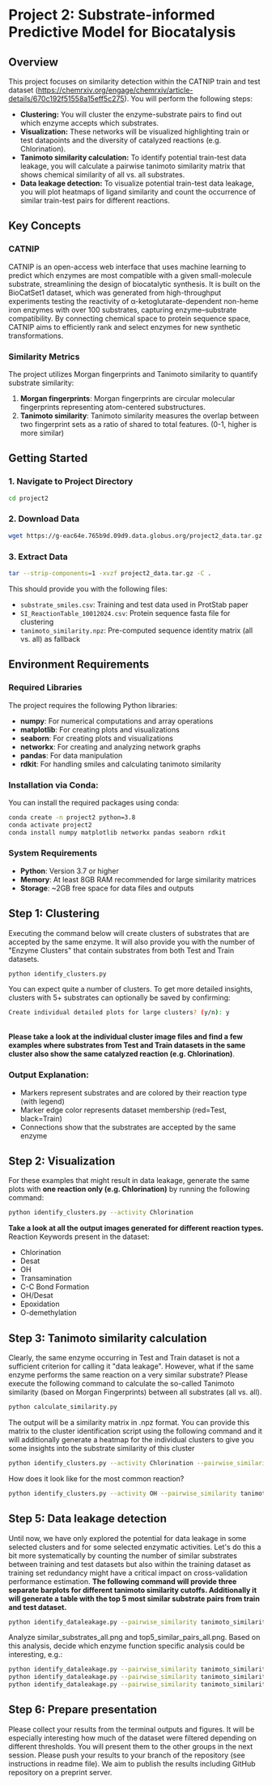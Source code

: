 # Project 2: Substrate-informed Predictive Model for Biocatalysis

## Overview

This project focuses on similarity detection within the CATNIP train and test dataset (https://chemrxiv.org/engage/chemrxiv/article-details/670c192f51558a15eff5c275). You will perform the following steps:
- **Clustering:** You will cluster the enzyme-substrate pairs to find out which enzyme accepts which substrates.
- **Visualization:** These networks will be visualized highlighting train or test datapoints and the diversity of catalyzed reactions (e.g. Chlorination). 
- **Tanimoto similarity calculation:** To identify potential train-test data leakage, you will calculate a pairwise tanimoto similarity matrix that shows chemical similarity of all vs. all substrates.
- **Data leakage detection:** To visualize potential train-test data leakage, you will plot heatmaps of ligand similarity and count the occurrence of similar train-test pairs for different reactions.  
  
## Key Concepts

### CATNIP
CATNIP is an open-access web interface that uses machine learning to predict which enzymes are most compatible with a given small-molecule substrate, streamlining the design of biocatalytic synthesis. It is built on the BioCatSet1 dataset, which was generated from high-throughput experiments testing the reactivity of α-ketoglutarate-dependent non-heme iron enzymes with over 100 substrates, capturing enzyme–substrate compatibility. By connecting chemical space to protein sequence space, CATNIP aims to efficiently rank and select enzymes for new synthetic transformations.

### Similarity Metrics
The project utilizes Morgan fingerprints and Tanimoto similarity to quantify substrate similarity:

1. **Morgan fingerprints**: Morgan fingerprints are circular molecular fingerprints representing atom-centered substructures. 
2. **Tanimoto similarity**: Tanimoto similarity measures the overlap between two fingerprint sets as a ratio of shared to total features. (0-1, higher is more similar)

## Getting Started

### 1. Navigate to Project Directory
```bash
cd project2
```

### 2. Download Data

```bash
wget https://g-eac64e.765b9d.09d9.data.globus.org/project2_data.tar.gz
```

### 3. Extract Data
```bash
tar --strip-components=1 -xvzf project2_data.tar.gz -C .
```

This should provide you with the following files:
- `substrate_smiles.csv`: Training and test data used in ProtStab paper
- `SI_ReactionTable_10012024.csv`: Protein sequence fasta file for clustering
- `tanimoto_similarity.npz`: Pre-computed sequence identity matrix (all vs. all) as fallback

## Environment Requirements

### Required Libraries
The project requires the following Python libraries:

- **numpy**: For numerical computations and array operations
- **matplotlib**: For creating plots and visualizations
- **seaborn**: For creating plots and visualizations
- **networkx**: For creating and analyzing network graphs
- **pandas**: For data manipulation
- **rdkit**: For handling smiles and calculating tanimoto similarity

### Installation via Conda:
You can install the required packages using conda:

```bash
conda create -n project2 python=3.8
conda activate project2
conda install numpy matplotlib networkx pandas seaborn rdkit
```

### System Requirements
- **Python**: Version 3.7 or higher
- **Memory**: At least 8GB RAM recommended for large similarity matrices
- **Storage**: ~2GB free space for data files and outputs

## Step 1: Clustering

Executing the command below will create clusters of substrates that are accepted by the same enzyme.
It will also provide you with the number of "Enzyme Clusters" that contain substrates from both Test and Train datasets. 

```bash
python identify_clusters.py
```

You can expect quite a number of clusters. To get more detailed insights, clusters with 5+ substrates can optionally be saved by confirming: 

```bash
Create individual detailed plots for large clusters? (y/n): y
```

\
**Please take a look at the individual cluster image files and find a few examples where substrates from Test and Train datasets in the same cluster also show the same catalyzed reaction (e.g. Chlorination)**.

### Output Explanation:

- Markers represent substrates and are colored by their reaction type (with legend)
- Marker edge color represents dataset membership (red=Test, black=Train)
- Connections show that the substrates are accepted by the same enzyme

## Step 2: Visualization
For these examples that might result in data leakage, generate the same plots with **one reaction only (e.g. Chlorination)** by running the following command:

```bash
python identify_clusters.py --activity Chlorination
```
**Take a look at all the output images generated for different reaction types.**
Reaction Keywords present in the dataset:
- Chlorination
- Desat
- OH
- Transamination
- C-C Bond Formation
- OH/Desat
- Epoxidation
- O-demethylation

## Step 3: Tanimoto similarity calculation
Clearly, the same enzyme occurring in Test and Train dataset is not a sufficient criterion for calling it "data leakage". However, what if the same enzyme performs the same reaction on a very similar substrate? Please execute the following command to calculate the so-called Tanimoto similarity (based on Morgan Fingerprints) between all substrates (all vs. all). 

```bash
python calculate_similarity.py
```
The output will be a similarity matrix in .npz format. You can provide this matrix to the cluster identification script using the following command and it will additionally generate a heatmap for the individual clusters to give you some insights into the substrate similarity of this cluster

```bash
python identify_clusters.py --activity Chlorination --pairwise_similarity tanimoto_similarity.npz
```
How does it look like for the most common reaction?
```bash
python identify_clusters.py --activity OH --pairwise_similarity tanimoto_similarity.npz
```


## Step 5: Data leakage detection
Until now, we have only explored the potential for data leakage in some selected clusters and for some selected enzymatic activities. Let's do this a bit more systematically by counting the number of similar substrates between training and test datasets but also within the training dataset as training set redundancy might have a critical impact on cross-validation performance estimation. 
**The following command will provide three separate barplots for different tanimoto similarity cutoffs. Additionally it will generate a table with the top 5 most similar substrate pairs from train and test dataset.**

```bash
python identify_dataleakage.py --pairwise_similarity tanimoto_similarity.npz
```
Analyze similar_substrates_all.png and top5_similar_pairs_all.png. Based on this analysis, decide which enzyme function specific analysis could be interesting, e.g.:

```bash
python identify_dataleakage.py --pairwise_similarity tanimoto_similarity.npz --activity OH
python identify_dataleakage.py --pairwise_similarity tanimoto_similarity.npz --activity Desat
python identify_dataleakage.py --pairwise_similarity tanimoto_similarity.npz --activity Chlorination
```


## Step 6: Prepare presentation
Please collect your results from the terminal outputs and figures. It will be especially interesting how much of the dataset were filtered depending on different thresholds. You will present them to the other groups in the next session. Please push your results to your branch of the repository (see instructions in readme file). We aim to publish the results including GitHub repository on a preprint server.
